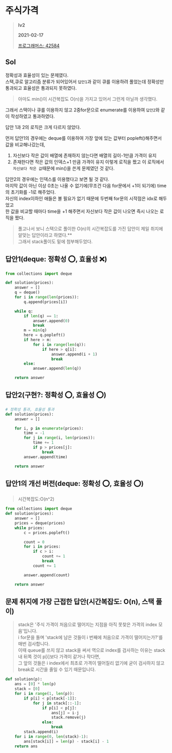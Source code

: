 # 주식가격
> **lv2**
>
> **2021-02-17**
>
> [프로그래머스: 42584](https://programmers.co.kr/learn/courses/30/lessons/42584)


## Sol

정확성과 효율성이 있는 문제였다.  
스택,큐로 알고리즘 분류가 되어있어서 `답안1`과 같이 큐를 이용하려 풀었는데 정확성만 통과되고 효율성은 통과되지 못하였다.  
> 아마도 min()이 시간복잡도 O(n)을 가지고 있어서 그런게 아닐까 생각했다.  

그래서 스택이나 큐를 이용하지 않고 2중for문으로 enumerate를 이용하여 `답안2`와 같이 작성하였고 통과하였다.  


답안 1과 2의 로직은 크게 다르지 않았다.  

먼저 답안1의 경우에는 deque를 이용하여 가장 앞에 있는 값부터 popleft()해주면서 값을 비교해나갔는데,  
1. 자신보다 작은 값이 배열에 존재하지 않는다면 배열의 길이-1만큼 가격이 유지  
2. 존재한다면 작은 값의 인덱스+1 만큼 가격이 유지 
이렇게 로직을 짰고 이 로직에서 `자신보다 작은 값`때문에 min()을 쓴게 문제였던 것 같다.  


답안2의 경우에는 인덱스를 이용했다고 보면 될 것 같다.  
마지막 값이 아닌 이상 0초는 나올 수 없기에(무조건 다음 for문에서 +1이 되기에) time의 초기화를 -1로 해주었다.  
자신의 index이하인 애들은 볼 필요가 없기 때문에 두번째 for문의 시작점은 idx로 해두었고  
한 값을 비교할 때마다 time을 +1 해주면서 자신보다 작은 값이 나오면 즉시 나오는 로직을 짰다.
> 풀고나서 보니 스택으로 풀이한 O(n)의 시간복잡도를 가진 답안이 제일 취지에 알맞는 답안이라고 하였다.**  
> 그래서 stack풀이도 밑에 첨부해두었다. 


## 답안1(deque: 정확성 ⭕️, 효율성 ❌)
```python
from collections import deque

def solution(prices):
    answer = []
    q = deque()
    for i in range(len(prices)):
        q.append(prices[i])

    while q:
        if len(q) == 1:
            answer.append(0)
            break
        m = min(q)
        here = q.popleft()
        if here > m:
            for i in range(len(q)):
                if here > q[i]:
                    answer.append(i + 1)
                    break
        else:
            answer.append(len(q))

    return answer
```

## 답안2(구현?: 정확성 ⭕️, 효율성 ⭕️)
```python
# 정확성 통과, 효율성 통과
def solution(prices):
    answer = []

    for i, p in enumerate(prices):
        time = -1
        for j in range(i, len(prices)):
            time += 1
            if p > prices[j]:
                break
        answer.append(time)

    return answer
```

## 답안1의 개선 버전(deque: 정확성 ⭕️, 효율성 ⭕️)
> 시간복잡도:O(n^2)
```python
from collections import deque
def solution(prices):
    answer = []
    prices = deque(prices)
    while prices:
        c = prices.popleft()

        count = 0
        for i in prices:
            if c > i:
                count += 1
                break
            count += 1

        answer.append(count)

    return answer
```


## 문제 취지에 가장 근접한 답안(시간복잡도: O(n), 스택 풀이)
> stack은 '주식 가격이 처음으로 떨어지는 지점을 아직 못찾은 가격의 index 모음'입니다.  
> i for문을 돌며 'stack에 남은 것들이 i 번째에 처음으로 가격이 떨어지는가?'를 매번 검사합니다.  
> 이때 queue를 쓰지 않고 stack을 써서 역으로 index를 검사하는 이유는 stack 내 뒤쪽 것이 p[i]보다 가격이 같거나 작다면,  
> 그 앞의 것들은 i index에서 최초로 가격이 떨어질리 없기에 굳이 검사하지 않고 break로 시간을 줄일 수 있기 때문입니다.
```python
def solution(p):
    ans = [0] * len(p)
    stack = [0]
    for i in range(1, len(p)):
        if p[i] < p[stack[-1]]:
            for j in stack[::-1]:
                if p[i] < p[j]:
                    ans[j] = i-j
                    stack.remove(j)
                else:
                    break
        stack.append(i)
    for i in range(0, len(stack)-1):
        ans[stack[i]] = len(p) - stack[i] - 1
    return ans
```